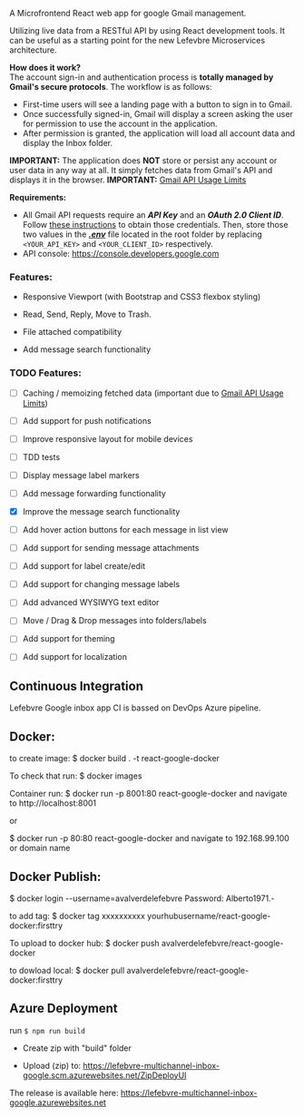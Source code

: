 A Microfrontend React web app for google Gmail management.

Utilizing live data from a RESTful API by using React development tools. It can be useful as a starting point for the new Lefevbre Microservices architecture.

**How does it work?**  
The account sign-in and authentication process is **totally managed by Gmail's secure protocols**.  The workflow is as follows:

 - First-time users will see a landing page with a button to sign in to
   Gmail.
 - Once successfully signed-in, Gmail will display a screen asking the
   user for permission to use the account in the application.
  - After permission is granted, the application will load all account data and display the Inbox folder.

**IMPORTANT:** The application does **NOT** store or persist any account or user data in any way at all. It simply fetches data from Gmail's API and displays it in the browser.
**IMPORTANT:** [Gmail API Usage Limits](https://developers.google.com/gmail/api/v1/reference/quota)

**Requirements:**  

- All Gmail API requests require an ***API Key*** and an ***OAuth 2.0 Client ID***. Follow [these instructions](https://developers.google.com/fit/android/get-api-key) to obtain those credentials. Then, store those two values in the ***[.env](https://facebook.github.io/create-react-app/docs/adding-custom-environment-variables)*** file located in the root folder by replacing `<YOUR_API_KEY>` and `<YOUR_CLIENT_ID>` respectively.
- API console: https://console.developers.google.com

### Features:

- Responsive Viewport (with Bootstrap and CSS3 flexbox styling)

- Read, Send, Reply, Move to Trash.
- File attached compatibility
- Add message search functionality
  

### TODO Features:

- [ ] Caching / memoizing fetched data (important due to [Gmail API Usage Limits](https://developers.google.com/gmail/api/v1/reference/quota))

- [ ] Add support for push notifications

- [ ] Improve responsive layout for mobile devices

- [ ] TDD tests

- [ ] Display message label markers

- [ ] Add message forwarding functionality

- [x] Improve the message search functionality

- [ ] Add hover action buttons for each message in list view

- [ ] Add support for sending message attachments

- [ ] Add support for label create/edit

- [ ] Add support for changing message labels

- [ ] Add advanced WYSIWYG text editor

- [ ] Move / Drag & Drop messages into folders/labels

- [ ] Add support for theming

- [ ] Add support for localization


## Continuous Integration

Lefebvre Google inbox app CI is bassed on DevOps Azure pipeline.

## Docker:

to create image:
$ docker build . -t react-google-docker

To check that run:
$ docker images

Container run:
$ docker run -p 8001:80 react-google-docker and navigate to http://localhost:8001

or

$ docker run -p 80:80 react-google-docker and navigate to 192.168.99.100 or domain name

## Docker Publish:

$ docker login --username=avalverdelefebvre 
Password: Alberto1971.-

to add tag:
$ docker tag xxxxxxxxxx yourhubusername/react-google-docker:firsttry

To upload to docker hub:
$ docker push avalverdelefebvre/react-google-docker

to dowload local:
$ docker pull avalverdelefebvre/react-google-docker:firsttry

## Azure Deployment

run `$ npm run build`

- Create zip with "build" folder

- Upload (zip) to:  https://lefebvre-multichannel-inbox-google.scm.azurewebsites.net/ZipDeployUI

The release is available here:
https://lefebvre-multichannel-inbox-google.azurewebsites.net
